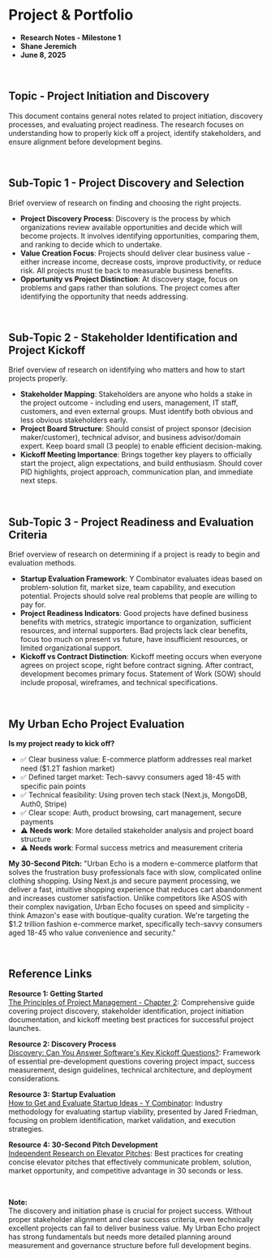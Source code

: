 # Project & Portfolio

- **Research Notes - Milestone 1**
- **Shane Jeremich**
- **June 8, 2025**

<br>

## Topic - Project Initiation and Discovery

This document contains general notes related to project initiation, discovery processes, and evaluating project readiness. The research focuses on understanding how to properly kick off a project, identify stakeholders, and ensure alignment before development begins.

<br>

## Sub-Topic 1 - Project Discovery and Selection

Brief overview of research on finding and choosing the right projects.

- **Project Discovery Process**: Discovery is the process by which organizations review available opportunities and decide which will become projects. It involves identifying opportunities, comparing them, and ranking to decide which to undertake.
- **Value Creation Focus**: Projects should deliver clear business value - either increase income, decrease costs, improve productivity, or reduce risk. All projects must tie back to measurable business benefits.
- **Opportunity vs Project Distinction**: At discovery stage, focus on problems and gaps rather than solutions. The project comes after identifying the opportunity that needs addressing.

<br>

## Sub-Topic 2 - Stakeholder Identification and Project Kickoff

Brief overview of research on identifying who matters and how to start projects properly.

- **Stakeholder Mapping**: Stakeholders are anyone who holds a stake in the project outcome - including end users, management, IT staff, customers, and even external groups. Must identify both obvious and less obvious stakeholders early.
- **Project Board Structure**: Should consist of project sponsor (decision maker/customer), technical advisor, and business advisor/domain expert. Keep board small (3 people) to enable efficient decision-making.
- **Kickoff Meeting Importance**: Brings together key players to officially start the project, align expectations, and build enthusiasm. Should cover PID highlights, project approach, communication plan, and immediate next steps.

<br>

## Sub-Topic 3 - Project Readiness and Evaluation Criteria

Brief overview of research on determining if a project is ready to begin and evaluation methods.

- **Startup Evaluation Framework**: Y Combinator evaluates ideas based on problem-solution fit, market size, team capability, and execution potential. Projects should solve real problems that people are willing to pay for.
- **Project Readiness Indicators**: Good projects have defined business benefits with metrics, strategic importance to organization, sufficient resources, and internal supporters. Bad projects lack clear benefits, focus too much on present vs future, have insufficient resources, or limited organizational support.
- **Kickoff vs Contract Distinction**: Kickoff meeting occurs when everyone agrees on project scope, right before contract signing. After contract, development becomes primary focus. Statement of Work (SOW) should include proposal, wireframes, and technical specifications.

<br>

## My Urban Echo Project Evaluation

**Is my project ready to kick off?**

- ✅ Clear business value: E-commerce platform addresses real market need ($1.2T fashion market)
- ✅ Defined target market: Tech-savvy consumers aged 18-45 with specific pain points
- ✅ Technical feasibility: Using proven tech stack (Next.js, MongoDB, Auth0, Stripe)
- ✅ Clear scope: Auth, product browsing, cart management, secure payments
- ⚠️ **Needs work**: More detailed stakeholder analysis and project board structure
- ⚠️ **Needs work**: Formal success metrics and measurement criteria

**My 30-Second Pitch:**
"Urban Echo is a modern e-commerce platform that solves the frustration busy professionals face with slow, complicated online clothing shopping. Using Next.js and secure payment processing, we deliver a fast, intuitive shopping experience that reduces cart abandonment and increases customer satisfaction. Unlike competitors like ASOS with their complex navigation, Urban Echo focuses on speed and simplicity - think Amazon's ease with boutique-quality curation. We're targeting the $1.2 trillion fashion e-commerce market, specifically tech-savvy consumers aged 18-45 who value convenience and security."

<br>

## Reference Links

**Resource 1: Getting Started**  
[The Principles of Project Management - Chapter 2](https://learning.oreilly.com/library/view/the-principles-of/9780980285864/Text/ch02.html): Comprehensive guide covering project discovery, stakeholder identification, project initiation documentation, and kickoff meeting best practices for successful project launches.

**Resource 2: Discovery Process**  
[Discovery: Can You Answer Software's Key Kickoff Questions?](https://envylabs.com/insights/software-development-discovery-process): Framework of essential pre-development questions covering project impact, success measurement, design guidelines, technical architecture, and deployment considerations.

**Resource 3: Startup Evaluation**  
[How to Get and Evaluate Startup Ideas - Y Combinator](https://www.youtube.com/watch?v=Th8JoIan4dg): Industry methodology for evaluating startup viability, presented by Jared Friedman, focusing on problem identification, market validation, and execution strategies.

**Resource 4: 30-Second Pitch Development**  
[Independent Research on Elevator Pitches](https://www.indeed.com/career-advice/interviewing/how-to-give-an-elevator-pitch-examples): Best practices for creating concise elevator pitches that effectively communicate problem, solution, market opportunity, and competitive advantage in 30 seconds or less.

<br>

**Note:**  
The discovery and initiation phase is crucial for project success. Without proper stakeholder alignment and clear success criteria, even technically excellent projects can fail to deliver business value. My Urban Echo project has strong fundamentals but needs more detailed planning around measurement and governance structure before full development begins.
